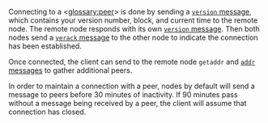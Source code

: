 Connecting to a <<glossary:peer>> is done by sending a [`version` message](core-ref-p2p-network-control-messages#section-version), which contains your version number, block, and current time to the remote node. The remote node responds with its own [`version` message](core-ref-p2p-network-control-messages#section-version). Then both nodes send a [`verack` message](core-ref-p2p-network-control-messages#section-verack) to the other node to indicate the connection has been established.

Once connected, the client can send to the remote node `getaddr` and [`addr` messages](core-ref-p2p-network-control-messages#section-addr) to gather additional peers.

In order to maintain a connection with a peer, nodes by default will send a message to peers before 30 minutes of inactivity. If 90 minutes pass without a message being received by a peer, the client will assume that connection has closed.